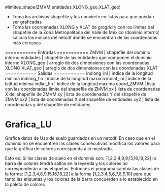 #limites_shape(ZMVM,entidades,XLONG_geo,XLAT_geo)
- Toma los archivos shapefile y los convierte en listas para que puedan ser graficadas
- Toma las coordenadas XLONG y XLAT de grogrid y con los límites del shapefile de la Zona Metropolitana
  del Valle de México (dominio interno) calcula los indices del netcdf donde se encuentran de las coordenadas más cercanas

===========   Entradas   ===========
ZMVM         |    shapefile del dominio interno
entidades    |    shapefile de las entidades que componen el dominio interno
XLONG_geo    |    arreglo de dos dimensiones con las coordenadas XLONG
XLAT_geo     |    arreglo de dos dimensiones con las coordenadas XLAT
===========   Salidas   ===========
indlong_ini  |    indice de la longitud mínima
indlong_fin  |    indice de la longitud maxima
indlat_ini   |    indice de la latitud mínima
indlat_fin   |    indice de la longitud maxima
coord_ZMVM   |    lista con las coordenadas límite del shapefile de ZMVM
xx           |    lista de coordenadas X del shapefile de ZMVM
xy           |    lista de coordenadas Y del shapefile de ZMVM
xx2          |    lista de coordenadas X del shapefile de entidades
xy2          |    lista de coordenadas y del shapefile de entidades


# Grafica_LU
Grafica datos de Uso de suelo guardados en un netcdf. En caso que en el dominio no se encuentren las clases consecutivas
modifica los valores para que la gráfica de colores corresponda a lo mostrado.

Esto es: Si las clases de suelo en el dominio son: [1,2,3,4,8,9,15,16,18,22]
la barra de colores tendrá saltos en la leyenda y los colores no corresponderán a las etiquetas. 
Entonces el programa cambia las clases de la forma: 
    [1,2,3,4,8,9,15,16,18,22]
a la forma
    [1,2,3,4,5,6,7,8,9,10]
para que tanto las etiquetas y los colores de la barra concuerden a lo establecido en la paleta de colores

